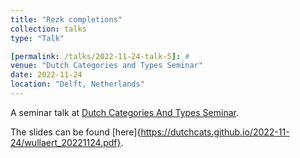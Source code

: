 ```yaml
---
title: "Rezk completions"
collection: talks
type: "Talk"

[permalink: /talks/2022-11-24-talk-5]: #
venue: "Dutch Categories and Types Seminar"
date: 2022-11-24
location: "Delft, Netherlands"
---
```


A seminar talk at [Dutch Categories And Types Seminar](https://dutchcats.github.io/).

The slides can be found [here]{https://dutchcats.github.io/2022-11-24/wullaert_20221124.pdf}.